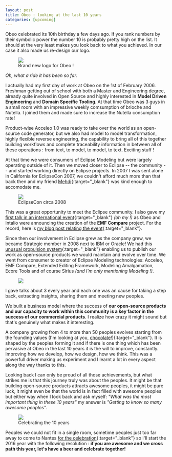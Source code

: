 ```yaml
---                                                                                                                                                                                                                
layout: post                                                                                                                                                                                                   
title: Obeo : looking at the last 10 years
categories: [upcoming]                                                                                                                                                                                   
---                                                                                                                                                                                                                
```


Obeo celebrated its 10th birthday a few days ago. If you rank numbers by their symbolic power the number 10 is probably pretty high on the list. It should at the very least makes you look back to what you achieved. In our case it also made us re-design our logo.

<figure>
    <a href="{{ site.url }}/images/blog/obeo-logo.jpg"><img src="{{ site.url }}/images/blog/obeo-logo.jpg"></a>    
    <figcaption>Brand new logo for Obeo !</figcaption>
</figure>

*Oh, what a ride it has been so far.*

I actually had my first day of work at Obeo on the 1st of February 2006. Freshman getting out of school with both a Master and Engineering degree, already quite involved in Open Source and highly interested in **Model Driven Engineering** and **Domain Specific Tooling**. 
At that time Obeo was 3 guys in a small room with an impressive weekly comsumption of brioche and Nutella. I joined them and made sure to increase the Nutella consumption rate!

Product-wise Acceleo 1.0 was ready to take over the world as an open-source code generator, but we also had model to model transformation, highly flexible reverse engineering, the capability to bring all of this together building workflows and complete traceability information in between all of these operations : from text, to model, to model, to text.  Exciting stuff !

At that time we were consumers of Eclipse Modeling but were largely operating outside of it. Then we moved closer to Eclipse -- the community -- and started working directly on Eclipse projects. 
In 2007 I was sent alone in California for EclipseCon 2007, we couldn't afford much more than that back then and my friend [Mehdi](https://twitter.com/mehdiaitoufkir){:target="_blank"} was kind enough to accomodate me.

<figure>
    <a href="{{ site.url }}/images/blog/eclipsecon_santa_clara.jpg"><img src="{{ site.url }}/images/blog/eclipsecon_santa_clara.jpg"></a>    
    <figcaption>EclipseCon circa 2008</figcaption>
</figure>

This was a great opportunity to meet the Eclipse community. I also gave my [first talk in an international event](https://www.eclipsecon.org/2007/indexb8e1.html?page=sub/&id=3593){:target="_blank"} *(oh my !)* as Obeo and Intalio were announcing the creation of the **EMF Compare** project.
For the record, here is [my blog post relating the event](http://cedric.brun.io/joining-community/){:target="_blank"}. 

Since then our involvement in Eclipse grew as the company grew, we became Strategic member in 2008 next to IBM or Oracle! We had this [unusual propulsion system](http://cedric.brun.io/unusual-propulsion-system/){:target="_blank"} enabling us to publish our work as open-source products we would maintain and evolve over time. We went from consumer to creator of Eclipse Modeling technologies: Acceleo, EMF Compare, Extended Editing Framework, Modeling Amalgamation, Ecore Tools and of course Sirius *(and I'm only mentioning Modeling !)*.

<figure>
    <a href="{{ site.url }}/images/blog/propulsion.jpg"><img src="{{ site.url }}/images/blog/propulsion.jpg"></a>     
</figure>

I gave talks about 3 every year and each one was an cause for taking a step back, extracting insights, sharing them and meeting new peoples.

We built a business model where the success of **our open-source products and our capacity to work within this community is a key factor in the success of our commercial products**. 
I realize how crazy it might sound but that's genuinely what makes it interesting.

A company growing from 4 to more than 50 peoples evolves starting from the founding values (I'm looking at you, [chocolate](http://cedric.brun.io/chocolate-commit/)!){:target="_blank"}.  It is shaped by the peoples forming it and if there is one thing which has been pervasive at Obeo in the last 10 years it is the will to improve, constantly. Improving how we develop, how we design, how we think. This was a powerfull driver making us experiment and I learnt a lot in every aspect along the way thanks to this.

Looking back I can only be proud of all those achievements, but what strikes me is that this journey truly was about the peoples. It might be that building open-source products attracts awesome peoples, it might be pure luck, it might even be that the world is in fact filled with awesome peoples but either way when I look back and ask myself: *"What was the most important thing in these 10 years"* my answer is *"Getting to know so many awesome peoples"*. 

<figure>
    <a href="{{ site.url }}/images/blog/10years.jpg"><img src="{{ site.url }}/images/blog/10years.jpg"></a>    
    <figcaption>Celebrating the 10 years</figcaption>
</figure>

Peoples we could not fit in a single room, sometime peoples just too far away to come to Nantes [for the celebration](https://www.flickr.com/photos/136734847@N08/sets/72157663119532269){:target="_blank"} so I'll start the 2016 year with the following resolution : **if you are awesome and we cross path this year, let's have a beer and celebrate together!**
